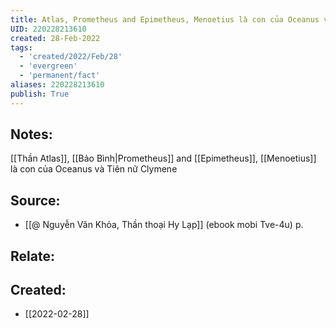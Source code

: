 ```yaml
---
title: Atlas, Prometheus and Epimetheus, Menoetius là con của Oceanus và Tiên nữ Clymene
UID: 220228213610
created: 28-Feb-2022
tags:
  - 'created/2022/Feb/28'
  - 'evergreen'
  - 'permanent/fact'
aliases: 220228213610
publish: True
---
```

## Notes:
[[Thần Atlas]], [[Bảo Bình|Prometheus]] and [[Epimetheus]], [[Menoetius]] là con của Oceanus và Tiên nữ Clymene

## Source:
- [[@ Nguyễn Văn Khỏa, Thần thoại Hy Lạp]] (ebook mobi Tve-4u) p.

## Relate:

## Created:
- [[2022-02-28]]
